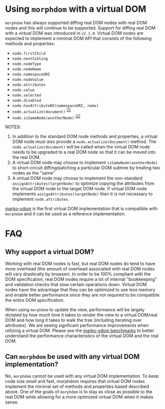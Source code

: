 Using `morphdom` with a virtual DOM
===================================

`morphdom` has always supported diffing real DOM nodes with real DOM nodes and this will continue to be supported. Support for diffing real DOM with a _virtual_ DOM was introduced in `v2.1.0`. Virtual DOM nodes are expected to implement a minimal DOM API that consists of the following methods and properties:

- `node.firstChild`
- `node.nextSibling`
- `node.nodeType`
- `node.nodeName`
- `node.namespaceURI`
- `node.nodeValue`
- `node.attributes`
- `node.value`
- `node.selected`
- `node.disabled`
- `node.hasAttributeNS(namespaceURI, name)`
- `node.actualize(document)` <sup><a href="#actualize">[1]</a><sup>
- `node.isSameNode(anotherNode)` <sup><a href="#isSameNode">[2]</a><sup>

NOTES:

1. <a name="actualize"></a>In addition to the standard DOM node methods and properties, a virtual DOM node must also provide a `node.actualize(document)` method. The `node.actualize(document)` will be called when the virtual DOM node needs to be upgraded to a real DOM node so that it can be moved into the real DOM.
2. <a name="isSameNode"></a>A virtual DOM node may choose to implement `isSameNode(anotherNode)` to short-circuit diffing/patching a particular DOM subtree by treating two nodes as the "same"
3. <a name="assignAttributes"></a>A virtual DOM node may choose to implement the non-standard `assignAttributes(targetNode)` to optimize copying the attributes from the virtual DOM node to the target DOM node. If virtual DOM node implements `assignAttributes(targetNode)` then it is not necessary to implement `node.attributes`.

[marko-vdom](https://github.com/marko-js/marko-vdom) is the first virtual DOM implementation that is compatible with `morphdom` and it can be used as a reference implementation.

# FAQ

## Why support a virtual DOM?

Working with real DOM nodes is fast, but real DOM nodes do tend to have more overhead (the amount of overhead associated with real DOM nodes will vary drastically by browser). In order to be 100% compliant with the DOM specification, real DOM nodes require a lot of internal "bookkeeping" and validation checks that slow certain operations down. Virtual DOM nodes have the advantage that they can be optimized to use less memory and enable better performance since they are not required to be compatible the entire DOM specification.

When using `morphdom` to update the view, performance will be largely dictated by how much time it takes to render the view to a virtual DOM/real DOM and how long it takes to walk the tree (including iterating over attributes). We are seeing signficant performance improvements when utilizing a virtual DOM. Please see the [marko-vdom benchmarks](https://github.com/marko-js/marko-vdom#benchmarks) to better understand the performance characteristics of the virtual DOM and the real DOM.

## Can `morphdom` be used with any virtual DOM implementation?

No, `morphdom` cannot be used with any virtual DOM implementation. To keep code size small and fast, morphdom requires that virtual DOM nodes implement the minimal set of methods and properties based described above. One of the goals of `morphdom` is to stay as close as possible to the real DOM while allowing for a more optimized virtual DOM when it makes sense.
